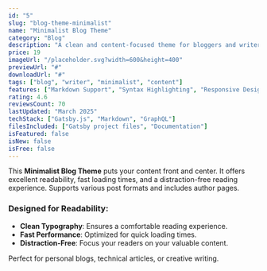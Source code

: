 ```yaml
---
id: "5"
slug: "blog-theme-minimalist"
name: "Minimalist Blog Theme"
category: "Blog"
description: "A clean and content-focused theme for bloggers and writers."
price: 19
imageUrl: "/placeholder.svg?width=600&height=400"
previewUrl: "#"
downloadUrl: "#"
tags: ["blog", "writer", "minimalist", "content"]
features: ["Markdown Support", "Syntax Highlighting", "Responsive Design", "SEO Friendly", "Social Sharing"]
rating: 4.6
reviewsCount: 70
lastUpdated: "March 2025"
techStack: ["Gatsby.js", "Markdown", "GraphQL"]
filesIncluded: ["Gatsby project files", "Documentation"]
isFeatured: false
isNew: false
isFree: false
---
```

This **Minimalist Blog Theme** puts your content front and center. It offers excellent readability, fast loading times, and a distraction-free reading experience. Supports various post formats and includes author pages.

### Designed for Readability:

*   **Clean Typography**: Ensures a comfortable reading experience.
*   **Fast Performance**: Optimized for quick loading times.
*   **Distraction-Free**: Focus your readers on your valuable content.

Perfect for personal blogs, technical articles, or creative writing.
